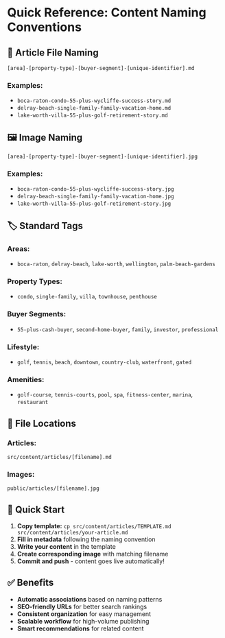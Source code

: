 # Quick Reference: Content Naming Conventions

## 📝 **Article File Naming**
```
[area]-[property-type]-[buyer-segment]-[unique-identifier].md
```

### **Examples:**
- `boca-raton-condo-55-plus-wycliffe-success-story.md`
- `delray-beach-single-family-family-vacation-home.md`
- `lake-worth-villa-55-plus-golf-retirement-story.md`

## 🖼️ **Image Naming**
```
[area]-[property-type]-[buyer-segment]-[unique-identifier].jpg
```

### **Examples:**
- `boca-raton-condo-55-plus-wycliffe-success-story.jpg`
- `delray-beach-single-family-family-vacation-home.jpg`
- `lake-worth-villa-55-plus-golf-retirement-story.jpg`

## 🏷️ **Standard Tags**

### **Areas:**
- `boca-raton`, `delray-beach`, `lake-worth`, `wellington`, `palm-beach-gardens`

### **Property Types:**
- `condo`, `single-family`, `villa`, `townhouse`, `penthouse`

### **Buyer Segments:**
- `55-plus-cash-buyer`, `second-home-buyer`, `family`, `investor`, `professional`

### **Lifestyle:**
- `golf`, `tennis`, `beach`, `downtown`, `country-club`, `waterfront`, `gated`

### **Amenities:**
- `golf-course`, `tennis-courts`, `pool`, `spa`, `fitness-center`, `marina`, `restaurant`

## 📁 **File Locations**

### **Articles:**
```
src/content/articles/[filename].md
```

### **Images:**
```
public/articles/[filename].jpg
```

## 🚀 **Quick Start**

1. **Copy template:** `cp src/content/articles/TEMPLATE.md src/content/articles/your-article.md`
2. **Fill in metadata** following the naming convention
3. **Write your content** in the template
4. **Create corresponding image** with matching filename
5. **Commit and push** - content goes live automatically!

## ✅ **Benefits**

- **Automatic associations** based on naming patterns
- **SEO-friendly URLs** for better search rankings
- **Consistent organization** for easy management
- **Scalable workflow** for high-volume publishing
- **Smart recommendations** for related content

